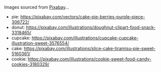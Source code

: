 Images sourced from [Pixabay](https://pixabay.com/)...

 - pie: https://pixabay.com/vectors/cake-pie-berries-purple-piece-306722/
 - donut: https://pixabay.com/illustrations/doughnut-clipart-food-snack-3318465/
 - cupcake: https://pixabay.com/illustrations/cupcake-cupcake-illustration-sweet-3576554/
 - cake: https://pixabay.com/illustrations/slice-cake-tiramisu-pie-sweet-5160361/
 - cookie: https://pixabay.com/illustrations/cookie-sweet-food-candy-cookies-3180329/